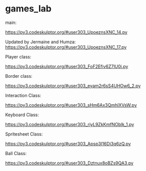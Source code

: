 # games_lab

main:

https://py3.codeskulptor.org/#user303_UpoeznsXNC_14.py

Updated by Jermaine and Humza:
https://py3.codeskulptor.org/#user303_UpoeznsXNC_17.py

Player class:

https://py3.codeskulptor.org/#user303_FoF2Efiv6Z7lU0i.py

Border class:

https://py3.codeskulptor.org/#user303_eyam2r6sS4UHOw6_2.py

Interaction Class:

https://py3.codeskulptor.org/#user303_sHm6Ax3QmhlXVsW.py

Keyboard Class:

https://py3.codeskulptor.org/#user303_riyL9ZkKmfNOblk_1.py

Spritesheet Class:

https://py3.codeskulptor.org/#user303_Apsp3I16Di3q6zQ.py

Ball Class:

https://py3.codeskulptor.org/#user303_Dztnux8oBZs9QA3.py
